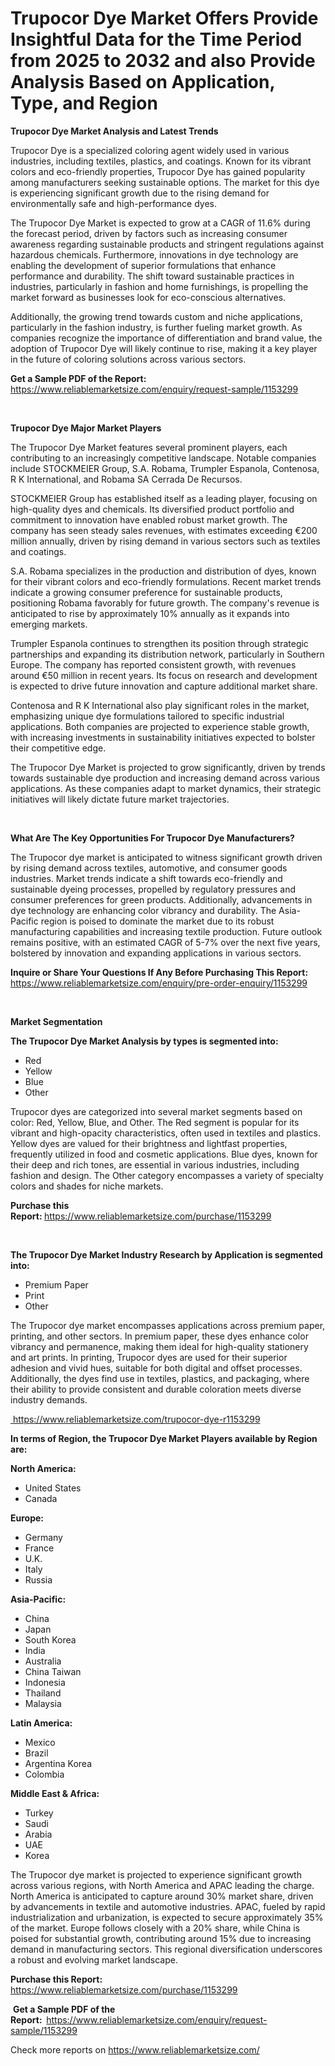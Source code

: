 <p><h1>Trupocor Dye Market Offers Provide Insightful Data for the Time Period from 2025 to 2032 and also Provide Analysis Based on Application, Type, and Region</h1></p><p><strong>Trupocor Dye Market Analysis and Latest Trends</strong></p>
<p><p>Trupocor Dye is a specialized coloring agent widely used in various industries, including textiles, plastics, and coatings. Known for its vibrant colors and eco-friendly properties, Trupocor Dye has gained popularity among manufacturers seeking sustainable options. The market for this dye is experiencing significant growth due to the rising demand for environmentally safe and high-performance dyes.</p><p>The Trupocor Dye Market is expected to grow at a CAGR of 11.6% during the forecast period, driven by factors such as increasing consumer awareness regarding sustainable products and stringent regulations against hazardous chemicals. Furthermore, innovations in dye technology are enabling the development of superior formulations that enhance performance and durability. The shift toward sustainable practices in industries, particularly in fashion and home furnishings, is propelling the market forward as businesses look for eco-conscious alternatives.</p><p>Additionally, the growing trend towards custom and niche applications, particularly in the fashion industry, is further fueling market growth. As companies recognize the importance of differentiation and brand value, the adoption of Trupocor Dye will likely continue to rise, making it a key player in the future of coloring solutions across various sectors.</p></p>
<p><strong>Get a Sample PDF of the Report:&nbsp;</strong> <a href="https://www.reliablemarketsize.com/enquiry/request-sample/1153299?utm_campaign=1939&utm_medium=2&utm_source=Github&utm_content=ia&utm_term=05022025&utm_id=trupocor-dye">https://www.reliablemarketsize.com/enquiry/request-sample/1153299</a></p>
<p>&nbsp;</p>
<p><strong>Trupocor Dye Major Market Players</strong></p>
<p><p>The Trupocor Dye Market features several prominent players, each contributing to an increasingly competitive landscape. Notable companies include STOCKMEIER Group, S.A. Robama, Trumpler Espanola, Contenosa, R K International, and Robama SA Cerrada De Recursos. </p><p>STOCKMEIER Group has established itself as a leading player, focusing on high-quality dyes and chemicals. Its diversified product portfolio and commitment to innovation have enabled robust market growth. The company has seen steady sales revenues, with estimates exceeding €200 million annually, driven by rising demand in various sectors such as textiles and coatings. </p><p>S.A. Robama specializes in the production and distribution of dyes, known for their vibrant colors and eco-friendly formulations. Recent market trends indicate a growing consumer preference for sustainable products, positioning Robama favorably for future growth. The company's revenue is anticipated to rise by approximately 10% annually as it expands into emerging markets.</p><p>Trumpler Espanola continues to strengthen its position through strategic partnerships and expanding its distribution network, particularly in Southern Europe. The company has reported consistent growth, with revenues around €50 million in recent years. Its focus on research and development is expected to drive future innovation and capture additional market share.</p><p>Contenosa and R K International also play significant roles in the market, emphasizing unique dye formulations tailored to specific industrial applications. Both companies are projected to experience stable growth, with increasing investments in sustainability initiatives expected to bolster their competitive edge.</p><p>The Trupocor Dye Market is projected to grow significantly, driven by trends towards sustainable dye production and increasing demand across various applications. As these companies adapt to market dynamics, their strategic initiatives will likely dictate future market trajectories.</p></p>
<p>&nbsp;</p>
<p><strong>What Are The Key Opportunities For Trupocor Dye Manufacturers?</strong></p>
<p><p>The Trupocor dye market is anticipated to witness significant growth driven by rising demand across textiles, automotive, and consumer goods industries. Market trends indicate a shift towards eco-friendly and sustainable dyeing processes, propelled by regulatory pressures and consumer preferences for green products. Additionally, advancements in dye technology are enhancing color vibrancy and durability. The Asia-Pacific region is poised to dominate the market due to its robust manufacturing capabilities and increasing textile production. Future outlook remains positive, with an estimated CAGR of 5-7% over the next five years, bolstered by innovation and expanding applications in various sectors.</p></p>
<p><strong>Inquire or Share Your Questions If Any Before Purchasing This Report:</strong> <a href="https://www.reliablemarketsize.com/enquiry/pre-order-enquiry/1153299?utm_campaign=1939&utm_medium=2&utm_source=Github&utm_content=ia&utm_term=05022025&utm_id=trupocor-dye">https://www.reliablemarketsize.com/enquiry/pre-order-enquiry/1153299</a></p>
<p>&nbsp;</p>
<p><strong>Market Segmentation</strong></p>
<p><strong>The Trupocor Dye Market Analysis by types is segmented into:</strong></p>
<p><ul><li>Red</li><li>Yellow</li><li>Blue</li><li>Other</li></ul></p>
<p><p>Trupocor dyes are categorized into several market segments based on color: Red, Yellow, Blue, and Other. The Red segment is popular for its vibrant and high-opacity characteristics, often used in textiles and plastics. Yellow dyes are valued for their brightness and lightfast properties, frequently utilized in food and cosmetic applications. Blue dyes, known for their deep and rich tones, are essential in various industries, including fashion and design. The Other category encompasses a variety of specialty colors and shades for niche markets.</p></p>
<p><strong>Purchase this Report:&nbsp;</strong><a href="https://www.reliablemarketsize.com/purchase/1153299?utm_campaign=1939&utm_medium=2&utm_source=Github&utm_content=ia&utm_term=05022025&utm_id=trupocor-dye">https://www.reliablemarketsize.com/purchase/1153299</a></p>
<p>&nbsp;</p>
<p><strong>The Trupocor Dye Market Industry Research by Application is segmented into:</strong></p>
<p><ul><li>Premium Paper</li><li>Print</li><li>Other</li></ul></p>
<p><p>The Trupocor dye market encompasses applications across premium paper, printing, and other sectors. In premium paper, these dyes enhance color vibrancy and permanence, making them ideal for high-quality stationery and art prints. In printing, Trupocor dyes are used for their superior adhesion and vivid hues, suitable for both digital and offset processes. Additionally, the dyes find use in textiles, plastics, and packaging, where their ability to provide consistent and durable coloration meets diverse industry demands.</p></p>
<p><a href="https://www.reliablemarketsize.com/trupocor-dye-r1153299?utm_campaign=1939&utm_medium=2&utm_source=Github&utm_content=ia&utm_term=05022025&utm_id=trupocor-dye">&nbsp;https://www.reliablemarketsize.com/trupocor-dye-r1153299</a></p>
<p><strong>In terms of Region, the Trupocor Dye Market Players available by Region are:</strong></p>
<p>
    <p> <strong> North America: </strong>
        <ul>
            <li>United States</li>
            <li>Canada</li>
        </ul>
        </p> 
    <p> <strong> Europe: </strong>
        <ul>
            <li>Germany</li>
            <li>France</li>
            <li>U.K.</li>
            <li>Italy</li>
            <li>Russia</li>
        </ul>
        </p> 
    <p> <strong> Asia-Pacific: </strong>
        <ul>
            <li>China</li>
            <li>Japan</li>
            <li>South Korea</li>
            <li>India</li>
            <li>Australia</li>
            <li>China Taiwan</li>
            <li>Indonesia</li>
            <li>Thailand</li>
            <li>Malaysia</li>
        </ul>
        </p> 
    <p> <strong> Latin America: </strong>
        <ul>
            <li>Mexico</li>
            <li>Brazil</li>
            <li>Argentina Korea</li>
            <li>Colombia</li>
        </ul>
        </p> 
    <p> <strong> Middle East & Africa: </strong>
        <ul>
            <li>Turkey</li>
            <li>Saudi</li>
            <li>Arabia</li>
            <li>UAE</li>
            <li>Korea</li>
        </ul>
    </p>
    </p>
<p><p>The Trupocor dye market is projected to experience significant growth across various regions, with North America and APAC leading the charge. North America is anticipated to capture around 30% market share, driven by advancements in textile and automotive industries. APAC, fueled by rapid industrialization and urbanization, is expected to secure approximately 35% of the market. Europe follows closely with a 20% share, while China is poised for substantial growth, contributing around 15% due to increasing demand in manufacturing sectors. This regional diversification underscores a robust and evolving market landscape.</p></p>
<p><strong>Purchase this Report: </strong><a href="https://www.reliablemarketsize.com/purchase/1153299?utm_campaign=1939&utm_medium=2&utm_source=Github&utm_content=ia&utm_term=05022025&utm_id=trupocor-dye">https://www.reliablemarketsize.com/purchase/1153299</a></p>
<p>&nbsp;<strong>Get a Sample PDF of the Report:&nbsp;&nbsp;</strong><a href="https://www.reliablemarketsize.com/enquiry/request-sample/1153299?utm_campaign=1939&utm_medium=2&utm_source=Github&utm_content=ia&utm_term=05022025&utm_id=trupocor-dye">https://www.reliablemarketsize.com/enquiry/request-sample/1153299</a></p>
<p><strong></strong></p>
<p>Check more reports on <a href="https://www.reliablemarketsize.com/?utm_campaign=1939&utm_medium=2&utm_source=Github&utm_content=ia&utm_term=05022025&utm_id=trupocor-dye">https://www.reliablemarketsize.com/</a></p>